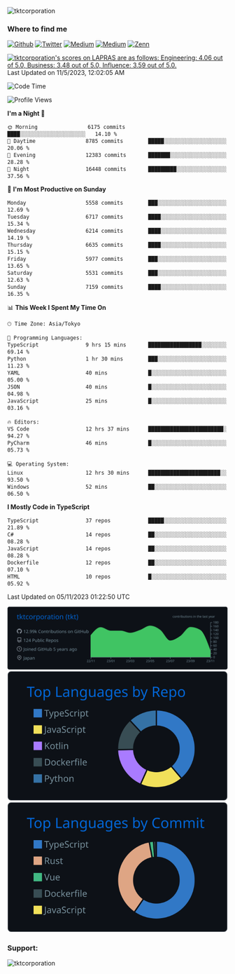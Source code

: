 <p align="left"> <img src="https://komarev.com/ghpvc/?username=tktcorporation&label=Profile%20views&color=0e75b6&style=flat" alt="tktcorporation" /> </p>

<h3>Where to find me</h3>
<p>
<a href="https://github.com/tktcorporation" target="_blank"><img alt="Github" src="https://img.shields.io/badge/GitHub-%2312100E.svg?&style=for-the-badge&logo=Github&logoColor=white" /></a>
<a href="https://twitter.com/tktcorporation" target="_blank"><img alt="Twitter" src="https://img.shields.io/badge/twitter-%231DA1F2.svg?&style=for-the-badge&logo=twitter&logoColor=white" /></a>
<a href="https://www.linkedin.com/in/tktcorporation" target="_blank"><img alt="Medium" src="https://img.shields.io/badge/linkdin-0a66c2.svg?&style=for-the-badge&logo=linkedin&logoColor=white" /></a>
<a href="https://qiita.com/tktcorporation" target="_blank"><img alt="Medium" src="https://img.shields.io/badge/qiita-55C500.svg?&style=for-the-badge&logo=qiita&logoColor=white" /></a>
<a href="https://zenn.dev/tktcorporation" target="_blank"><img alt="Zenn" src="https://img.shields.io/badge/Zenn-3EA8FF.svg?&style=for-the-badge&logo=Zenn&logoColor=white" /></a>
</p>

<!--START_SECTION:lapras-card-->
<p ><a href="https://lapras.com/public/tktcorporation" target="_blank" rel="noopener noreferrer"><img alt="tktcorporation's scores on LAPRAS are as follows: Engineering: 4.06 out of 5.0, Business: 3.48 out of 5.0, Influence: 3.59 out of 5.0." src="https://lapras-card-generator.vercel.app/api/svg?e=4.06&b=3.48&i=3.59&b1=%23232323&b2=%236d6d6d&i1=%23212121&i2=%23818181&l=en" width="300" ></a>  
Last Updated on 11/5/2023, 12:02:05 AM</p>
<!--END_SECTION:lapras-card-->
  
<!--START_SECTION:waka-->
![Code Time](http://img.shields.io/badge/Code%20Time-1%2C212%20hrs%2048%20mins-blue)

![Profile Views](http://img.shields.io/badge/Profile%20Views-16-blue)

**I'm a Night 🦉** 

```text
🌞 Morning                6175 commits        ████░░░░░░░░░░░░░░░░░░░░░   14.10 % 
🌆 Daytime                8785 commits        █████░░░░░░░░░░░░░░░░░░░░   20.06 % 
🌃 Evening                12383 commits       ███████░░░░░░░░░░░░░░░░░░   28.28 % 
🌙 Night                  16448 commits       █████████░░░░░░░░░░░░░░░░   37.56 % 
```
📅 **I'm Most Productive on Sunday** 

```text
Monday                   5558 commits        ███░░░░░░░░░░░░░░░░░░░░░░   12.69 % 
Tuesday                  6717 commits        ████░░░░░░░░░░░░░░░░░░░░░   15.34 % 
Wednesday                6214 commits        ████░░░░░░░░░░░░░░░░░░░░░   14.19 % 
Thursday                 6635 commits        ████░░░░░░░░░░░░░░░░░░░░░   15.15 % 
Friday                   5977 commits        ███░░░░░░░░░░░░░░░░░░░░░░   13.65 % 
Saturday                 5531 commits        ███░░░░░░░░░░░░░░░░░░░░░░   12.63 % 
Sunday                   7159 commits        ████░░░░░░░░░░░░░░░░░░░░░   16.35 % 
```


📊 **This Week I Spent My Time On** 

```text
🕑︎ Time Zone: Asia/Tokyo

💬 Programming Languages: 
TypeScript               9 hrs 15 mins       █████████████████░░░░░░░░   69.14 % 
Python                   1 hr 30 mins        ███░░░░░░░░░░░░░░░░░░░░░░   11.23 % 
YAML                     40 mins             █░░░░░░░░░░░░░░░░░░░░░░░░   05.00 % 
JSON                     40 mins             █░░░░░░░░░░░░░░░░░░░░░░░░   04.98 % 
JavaScript               25 mins             █░░░░░░░░░░░░░░░░░░░░░░░░   03.16 % 

🔥 Editors: 
VS Code                  12 hrs 37 mins      ████████████████████████░   94.27 % 
PyCharm                  46 mins             █░░░░░░░░░░░░░░░░░░░░░░░░   05.73 % 

💻 Operating System: 
Linux                    12 hrs 30 mins      ███████████████████████░░   93.50 % 
Windows                  52 mins             ██░░░░░░░░░░░░░░░░░░░░░░░   06.50 % 
```

**I Mostly Code in TypeScript** 

```text
TypeScript               37 repos            █████░░░░░░░░░░░░░░░░░░░░   21.89 % 
C#                       14 repos            ██░░░░░░░░░░░░░░░░░░░░░░░   08.28 % 
JavaScript               14 repos            ██░░░░░░░░░░░░░░░░░░░░░░░   08.28 % 
Dockerfile               12 repos            ██░░░░░░░░░░░░░░░░░░░░░░░   07.10 % 
HTML                     10 repos            █░░░░░░░░░░░░░░░░░░░░░░░░   05.92 % 
```




 Last Updated on 05/11/2023 01:22:50 UTC
<!--END_SECTION:waka-->

[![](https://raw.githubusercontent.com/tktcorporation/tktcorporation/master/profile-summary-card-output/github_dark/0-profile-details.svg)](https://github.com/vn7n24fzkq/github-profile-summary-cards)
[![](https://raw.githubusercontent.com/tktcorporation/tktcorporation/master/profile-summary-card-output/github_dark/1-repos-per-language.svg)](https://github.com/vn7n24fzkq/github-profile-summary-cards) [![](https://raw.githubusercontent.com/tktcorporation/tktcorporation/master/profile-summary-card-output/github_dark/2-most-commit-language.svg)](https://github.com/vn7n24fzkq/github-profile-summary-cards)

<h3 align="left">Support:</h3>
<p><a href="https://www.buymeacoffee.com/tktcorporation"> <img align="left" src="https://cdn.buymeacoffee.com/buttons/v2/default-yellow.png" height="50" width="210" alt="tktcorporation" /></a></p><br><br>

